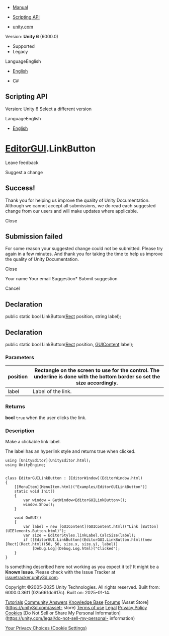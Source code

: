 [ ]()

  * [Manual](../Manual/index.html)
  * [Scripting API](../ScriptReference/index.html)

  * [unity.com](https://unity.com/)

Version: **Unity 6** (6000.0)

  * Supported
  * Legacy

LanguageEnglish

  * [English]()

  * C#

[ ](https://docs.unity3d.com)

## Scripting API

Version: Unity 6 Select a different version

LanguageEnglish

  * [English]()

#  [EditorGUI](EditorGUI.html).LinkButton

Leave feedback

Suggest a change

## Success!

Thank you for helping us improve the quality of Unity Documentation. Although
we cannot accept all submissions, we do read each suggested change from our
users and will make updates where applicable.

Close

## Submission failed

For some reason your suggested change could not be submitted. Please <a>try
again</a> in a few minutes. And thank you for taking the time to help us
improve the quality of Unity Documentation.

Close

Your name Your email Suggestion* Submit suggestion

Cancel

[ ]()

## Declaration

public static bool LinkButton([Rect](Rect.html) position, string label);

## Declaration

public static bool LinkButton([Rect](Rect.html) position,
[GUIContent](GUIContent.html) label);

### Parameters

position | Rectangle on the screen to use for the control. The underline is done with the bottom border so set the size accordingly.  
---|---  
label | Label of the link.  
  
### Returns

**bool** `true` when the user clicks the link.

### Description

Make a clickable link label.

The label has an hyperlink style and returns true when clicked.

    
    
    using [UnityEditor](UnityEditor.html);
    using UnityEngine;  
      
    
    class EditorGUILinkButton : [EditorWindow](EditorWindow.html)
    {
        [[MenuItem](MenuItem.html)("Examples/EditorGUILinkButton")]
        static void Init()
        {
            var window = GetWindow<EditorGUILinkButton>();
            window.Show();
        }  
      
        void OnGUI()
        {
            var label = new [GUIContent](GUIContent.html)("Link [Button](UIElements.Button.html)");
            var size = EditorStyles.linkLabel.CalcSize(label);
            if ([EditorGUI.LinkButton](EditorGUI.LinkButton.html)(new [Rect](Rect.html)(50, 50, size.x, size.y), label))
                [Debug.Log](Debug.Log.html)("Clicked");
        }
    }
    

Is something described here not working as you expect it to? It might be a
**Known Issue**. Please check with the Issue Tracker at
[issuetracker.unity3d.com](https://issuetracker.unity3d.com).

Copyright ©2005-2025 Unity Technologies. All rights reserved. Built from:
6000.0.36f1 (02b661dc617c). Built on: 2025-01-14.

[Tutorials](https://unity3d.com/learn) [Community
Answers](https://answers.unity3d.com) [Knowledge
Base](https://support.unity3d.com/hc/en-us)
[Forums](https://forum.unity3d.com) [Asset Store](https://unity3d.com/asset-
store) [Terms of use](https://docs.unity3d.com/Manual/TermsOfUse.html)
[Legal](https://unity.com/legal) [Privacy
Policy](https://unity.com/legal/privacy-policy)
[Cookies](https://unity.com/legal/cookie-policy) [Do Not Sell or Share My
Personal Information](https://unity.com/legal/do-not-sell-my-personal-
information)

[Your Privacy Choices (Cookie Settings)](javascript:void\(0\);)

